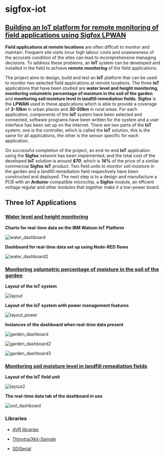 # sigfox-iot

## [Building an IoT platform for remote monitoring of field applications using Sigfox LPWAN](https://github.com/aprilxindong12/sigfox-iot/blob/master/docs/poster_A0.pdf)

**Field applications at remote locations** are often diffcult to monitor and maintain. Frequent site visits incur high labour costs and unawareness of the accurate condition of the sites can lead to incomprehensive managing decisions. To address these problems, an **IoT** system can be developed and installed in the field to achieve **remote monitoring** of the field applications.

The project aims to design, build and test an **IoT** platform that can be used to monitor two selected field applications at remote locations. The three **IoT** applications that have been studied are **water level and height monitoring**, **monitoring volumetric percentage of moisture in the soil of the garden** and **monitoring soil moisture level in landfill remediation fields**. **Sigfox** is the **LPWAN** used in these applications which is able to provide a coverage of ***3-10km*** in urban places and ***30-50km*** in rural areas. For each application, components of the **IoT** system have been selected and connected, software programs have been written for the system and a user interface has been set up on the Internet. There are two parts of the **IoT** system; one is the controller, which is called the **IoT** solution, this is the same for all applications, the other is the sensor specific for each application.

On successful completion of the project, an end-to-end **IoT** application using the **Sigfox** network has been implemented; and the total cost of the developed **IoT** solution is around ***$70***, which is ***14%*** of the price of a similar commercial **Sigfox** **IoT** product. Two field units to monitor soil moisture in the garden and a landfill remediation field respectively have been constructed and deployed. The next step is to a design and manufacture a PCB with an **Arduino**-compatible microchip, a **Sigfox** module, an effcient voltage regular and other modules that together make it a low-power board.

## Three IoT Applications

### [Water level and height monitoring](http://xkit-2bebc3.mybluemix.net/ui)

**Charts for real-time data on the IBM Watson IoT Platform**

![water_dashboard](https://github.com/aprilxindong12/sigfox-iot/blob/master/docs/dashboard/water_dashboard.PNG)

**Dashboard for real-time data set up using Node-RED flows**

![water_dashboard2](https://github.com/aprilxindong12/sigfox-iot/blob/master/docs/dashboard/water_dashboard2.PNG)

### [Monitoring volumetric percentage of moisture in the soil of the garden](http://xkit-3e5ac8.mybluemix.net/ui)

**Layout of the IoT system**

![layout](https://github.com/aprilxindong12/sigfox-iot/blob/master/docs/garden_layout.png)

**Layout of the IoT system with power management features**

![layout_power](https://github.com/aprilxindong12/sigfox-iot/blob/master/docs/garden_power_layout.png)

**Instances of the dashboard when real-time data present**

![garden_dashboard](https://github.com/aprilxindong12/sigfox-iot/blob/master/docs/dashboard/garden_dashboard.PNG)

![garden_dashboard2](https://github.com/aprilxindong12/sigfox-iot/blob/master/docs/dashboard/garden_dashboard2.PNG)

![garden_dashboard3](https://github.com/aprilxindong12/sigfox-iot/blob/master/docs/dashboard/garden_dashboard3.PNG)

### [Monitoring soil moisture level in landfill remediation fields](http://xkit-2c5ca8.mybluemix.net/ui)

**Layout of the IoT field unit**

![layout2](https://github.com/aprilxindong12/sigfox-iot/blob/master/docs/soil_layout.png)

**The real-time data tab of the dashboard in use**

![soil_dashboard](https://github.com/aprilxindong12/sigfox-iot/blob/master/docs/dashboard/soil_dashboard.PNG)

### Libraries

* [AVR libraries](https://www.nongnu.org/avr-libc/user-manual/modules.html)

* [Thinxtra/Xkit-Sample](https://github.com/Thinxtra/Xkit-Sample)

* [SDISerial](https://github.com/joranbeasley/SDISerial)
